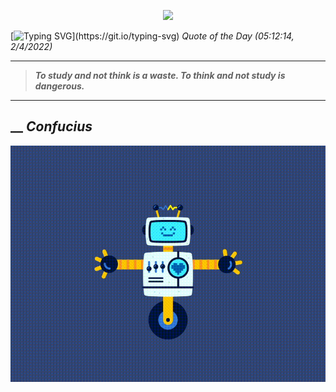 <p align='center'><img src='https://komarev.com/ghpvc/?username=hungpurdie&label=Total+Vistors&color=brightgreen&style=plastic'></p> 


 [![Typing SVG](https://readme-typing-svg.herokuapp.com?font=Press+Start+2P&color=C2F784&size=35&width=900&height=100&lines=Hello+World%2C+I'm+Hung+!)](https://git.io/typing-svg) 
 _Quote of the Day (05:12:14, 2/4/2022)_
___
>**_To study and not think is a waste. To think and not study is dangerous._**
___
## __ **_Confucius_** 
<p align="center"><img src="src/assets/images/robot-dancing-dribble.gif"/></p>